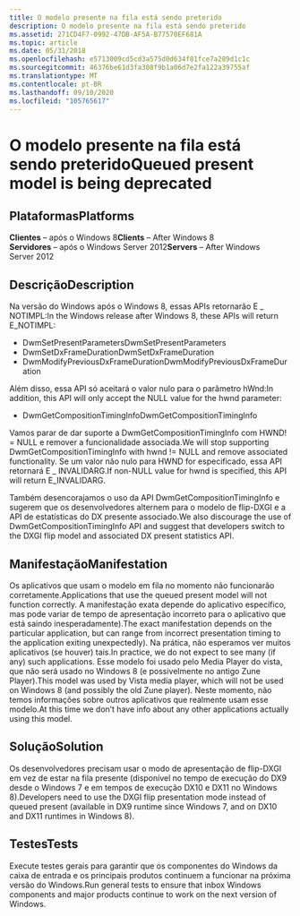 ```yaml
---
title: O modelo presente na fila está sendo preterido
description: O modelo presente na fila está sendo preterido
ms.assetid: 271CD4F7-0992-47DB-AF5A-B77570EF681A
ms.topic: article
ms.date: 05/31/2018
ms.openlocfilehash: e5713009cd5cd3a575d0d634f81fce7a289d1c1c
ms.sourcegitcommit: 46376be61d3fa308f9b1a06d7e2fa122a39755af
ms.translationtype: MT
ms.contentlocale: pt-BR
ms.lasthandoff: 09/10/2020
ms.locfileid: "105765617"
---
```

# <a name="queued-present-model-is-being-deprecated"></a><span data-ttu-id="87052-103">O modelo presente na fila está sendo preterido</span><span class="sxs-lookup"><span data-stu-id="87052-103">Queued present model is being deprecated</span></span>

## <a name="platforms"></a><span data-ttu-id="87052-104">Plataformas</span><span class="sxs-lookup"><span data-stu-id="87052-104">Platforms</span></span>

<span data-ttu-id="87052-105">**Clientes** – após o Windows 8</span><span class="sxs-lookup"><span data-stu-id="87052-105">**Clients** – After Windows 8</span></span>  
<span data-ttu-id="87052-106">**Servidores** – após o Windows Server 2012</span><span class="sxs-lookup"><span data-stu-id="87052-106">**Servers** – After Windows Server 2012</span></span>  


## <a name="description"></a><span data-ttu-id="87052-107">Descrição</span><span class="sxs-lookup"><span data-stu-id="87052-107">Description</span></span>

<span data-ttu-id="87052-108">Na versão do Windows após o Windows 8, essas APIs retornarão E \_ NOTIMPL:</span><span class="sxs-lookup"><span data-stu-id="87052-108">In the Windows release after Windows 8, these APIs will return E\_NOTIMPL:</span></span>

-   <span data-ttu-id="87052-109">DwmSetPresentParameters</span><span class="sxs-lookup"><span data-stu-id="87052-109">DwmSetPresentParameters</span></span>
-   <span data-ttu-id="87052-110">DwmSetDxFrameDuration</span><span class="sxs-lookup"><span data-stu-id="87052-110">DwmSetDxFrameDuration</span></span>
-   <span data-ttu-id="87052-111">DwmModifyPreviousDxFrameDuration</span><span class="sxs-lookup"><span data-stu-id="87052-111">DwmModifyPreviousDxFrameDuration</span></span>

<span data-ttu-id="87052-112">Além disso, essa API só aceitará o valor nulo para o parâmetro hWnd:</span><span class="sxs-lookup"><span data-stu-id="87052-112">In addition, this API will only accept the NULL value for the hwnd parameter:</span></span>

-   <span data-ttu-id="87052-113">DwmGetCompositionTimingInfo</span><span class="sxs-lookup"><span data-stu-id="87052-113">DwmGetCompositionTimingInfo</span></span>

<span data-ttu-id="87052-114">Vamos parar de dar suporte a DwmGetCompositionTimingInfo com HWND! = NULL e remover a funcionalidade associada.</span><span class="sxs-lookup"><span data-stu-id="87052-114">We will stop supporting DwmGetCompositionTimingInfo with hwnd != NULL and remove associated functionality.</span></span> <span data-ttu-id="87052-115">Se um valor não nulo para HWND for especificado, essa API retornará E \_ INVALIDARG.</span><span class="sxs-lookup"><span data-stu-id="87052-115">If non-NULL value for hwnd is specified, this API will return E\_INVALIDARG.</span></span>

<span data-ttu-id="87052-116">Também desencorajamos o uso da API DwmGetCompositionTimingInfo e sugerem que os desenvolvedores alternem para o modelo de flip-DXGI e a API de estatísticas do DX presente associado.</span><span class="sxs-lookup"><span data-stu-id="87052-116">We also discourage the use of DwmGetCompositionTimingInfo API and suggest that developers switch to the DXGI flip model and associated DX present statistics API.</span></span>

## <a name="manifestation"></a><span data-ttu-id="87052-117">Manifestação</span><span class="sxs-lookup"><span data-stu-id="87052-117">Manifestation</span></span>

<span data-ttu-id="87052-118">Os aplicativos que usam o modelo em fila no momento não funcionarão corretamente.</span><span class="sxs-lookup"><span data-stu-id="87052-118">Applications that use the queued present model will not function correctly.</span></span> <span data-ttu-id="87052-119">A manifestação exata depende do aplicativo específico, mas pode variar de tempo de apresentação incorreto para o aplicativo que está saindo inesperadamente).</span><span class="sxs-lookup"><span data-stu-id="87052-119">The exact manifestation depends on the particular application, but can range from incorrect presentation timing to the application exiting unexpectedly).</span></span> <span data-ttu-id="87052-120">Na prática, não esperamos ver muitos aplicativos (se houver) tais.</span><span class="sxs-lookup"><span data-stu-id="87052-120">In practice, we do not expect to see many (if any) such applications.</span></span> <span data-ttu-id="87052-121">Esse modelo foi usado pelo Media Player do vista, que não será usado no Windows 8 (e possivelmente no antigo Zune Player).</span><span class="sxs-lookup"><span data-stu-id="87052-121">This model was used by Vista media player, which will not be used on Windows 8 (and possibly the old Zune player).</span></span> <span data-ttu-id="87052-122">Neste momento, não temos informações sobre outros aplicativos que realmente usam esse modelo.</span><span class="sxs-lookup"><span data-stu-id="87052-122">At this time we don’t have info about any other applications actually using this model.</span></span>

## <a name="solution"></a><span data-ttu-id="87052-123">Solução</span><span class="sxs-lookup"><span data-stu-id="87052-123">Solution</span></span>

<span data-ttu-id="87052-124">Os desenvolvedores precisam usar o modo de apresentação de flip-DXGI em vez de estar na fila presente (disponível no tempo de execução do DX9 desde o Windows 7 e em tempos de execução DX10 e DX11 no Windows 8).</span><span class="sxs-lookup"><span data-stu-id="87052-124">Developers need to use the DXGI flip presentation mode instead of queued present (available in DX9 runtime since Windows 7, and on DX10 and DX11 runtimes in Windows 8).</span></span>

## <a name="tests"></a><span data-ttu-id="87052-125">Testes</span><span class="sxs-lookup"><span data-stu-id="87052-125">Tests</span></span>

<span data-ttu-id="87052-126">Execute testes gerais para garantir que os componentes do Windows da caixa de entrada e os principais produtos continuem a funcionar na próxima versão do Windows.</span><span class="sxs-lookup"><span data-stu-id="87052-126">Run general tests to ensure that inbox Windows components and major products continue to work on the next version of Windows.</span></span>

 

 




